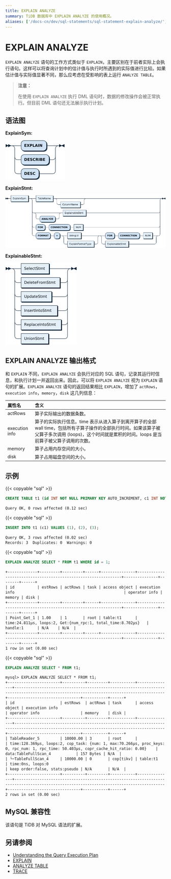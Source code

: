 ```yaml
---
title: EXPLAIN ANALYZE
summary: TiDB 数据库中 EXPLAIN ANALYZE 的使用概况。
aliases: ['/docs-cn/dev/sql-statements/sql-statement-explain-analyze/','/docs-cn/dev/reference/sql/statements/explain-analyze/']
---
```


# EXPLAIN ANALYZE

`EXPLAIN ANALYZE` 语句的工作方式类似于 `EXPLAIN`，主要区别在于前者实际上会执行语句。这样可以将查询计划中的估计值与执行时所遇到的实际值进行比较。如果估计值与实际值显著不同，那么应考虑在受影响的表上运行 `ANALYZE TABLE`。

> **注意：**
>
> 在使用 `EXPLAIN ANALYZE` 执行 DML 语句时，数据的修改操作会被正常执行。但目前 DML 语句还无法展示执行计划。

## 语法图

**ExplainSym:**

![ExplainSym](/media/sqlgram/ExplainSym.png)

**ExplainStmt:**

![ExplainStmt](/media/sqlgram/ExplainStmt.png)

**ExplainableStmt:**

![ExplainableStmt](/media/sqlgram/ExplainableStmt.png)

## EXPLAIN ANALYZE 输出格式

和 `EXPLAIN` 不同，`EXPLAIN ANALYZE` 会执行对应的 SQL 语句，记录其运行时信息，和执行计划一并返回出来。因此，可以将 `EXPLAIN ANALYZE` 视为 `EXPLAIN` 语句的扩展。`EXPLAIN ANALYZE` 语句的返回结果相比 `EXPLAIN`，增加了 `actRows`，`execution info`，`memory`，`disk` 这几列信息：

| 属性名          | 含义 |
|:----------------|:---------------------------------|
| actRows       | 算子实际输出的数据条数。 |
| execution info  | 算子的实际执行信息。time 表示从进入算子到离开算子的全部 wall time，包括所有子算子操作的全部执行时间。如果该算子被父算子多次调用 (loops)，这个时间就是累积的时间。loops 是当前算子被父算子调用的次数。 |
| memory  | 算子占用内存空间的大小。 |
| disk  | 算子占用磁盘空间的大小。 |

## 示例

{{< copyable "sql" >}}

```sql
CREATE TABLE t1 (id INT NOT NULL PRIMARY KEY AUTO_INCREMENT, c1 INT NOT NULL);
```

```
Query OK, 0 rows affected (0.12 sec)
```

{{< copyable "sql" >}}

```sql
INSERT INTO t1 (c1) VALUES (1), (2), (3);
```

```
Query OK, 3 rows affected (0.02 sec)
Records: 3  Duplicates: 0  Warnings: 0
```

{{< copyable "sql" >}}

```sql
EXPLAIN ANALYZE SELECT * FROM t1 WHERE id = 1;
```

```
+-------------+---------+---------+------+---------------+---------------------------------------------------------------+---------------+--------+------+
| id          | estRows | actRows | task | access object | execution info                                                | operator info | memory | disk |
+-------------+---------+---------+------+---------------+---------------------------------------------------------------+---------------+--------+------+
| Point_Get_1 | 1.00    | 1       | root | table:t1      | time:24.811µs, loops:2, Get:{num_rpc:1, total_time:8.702µs}   | handle:1      | N/A    | N/A  |
+-------------+---------+---------+------+---------------+---------------------------------------------------------------+---------------+--------+------+
1 row in set (0.00 sec)
```

{{< copyable "sql" >}}

```sql
EXPLAIN ANALYZE SELECT * FROM t1;
```

```
mysql> EXPLAIN ANALYZE SELECT * FROM t1;
+-----------------------+----------+---------+-----------+---------------+----------------------------------------------------------------------------------------------------------------------------------------+--------------------------------+-----------+------+
| id                    | estRows  | actRows | task      | access object | execution info                                                                                                                         | operator info                  | memory    | disk |
+-----------------------+----------+---------+-----------+---------------+----------------------------------------------------------------------------------------------------------------------------------------+--------------------------------+-----------+------+
| TableReader_5         | 10000.00 | 3       | root      |               | time:128.369µs, loops:2, cop_task: {num: 1, max:70.266µs, proc_keys: 0, rpc_num: 1, rpc_time: 50.403µs, copr_cache_hit_ratio: 0.00}    | data:TableFullScan_4           | 157 Bytes | N/A  |
| └─TableFullScan_4     | 10000.00 | 0       | cop[tikv] | table:t1      | time:0ns, loops:0                                                                                                                      | keep order:false, stats:pseudo | N/A       | N/A  |
+-----------------------+----------+---------+-----------+---------------+----------------------------------------------------------------------------------------------------------------------------------------+--------------------------------+-----------+------+
2 rows in set (0.00 sec)
```

## MySQL 兼容性

该语句是 TiDB 对 MySQL 语法的扩展。

## 另请参阅

* [Understanding the Query Execution Plan](/query-execution-plan.md)
* [EXPLAIN](/sql-statements/sql-statement-explain.md)
* [ANALYZE TABLE](/sql-statements/sql-statement-analyze-table.md)
* [TRACE](/sql-statements/sql-statement-trace.md)
